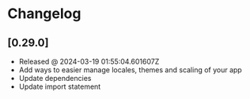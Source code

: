 # Changelog

## [0.29.0]

- Released @ 2024-03-19 01:55:04.601607Z
- Add ways to easier manage locales, themes and scaling of your app
- Update dependencies
- Update import statement
